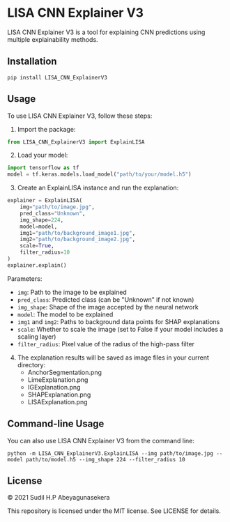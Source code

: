 # LISA CNN Explainer V3

LISA CNN Explainer V3 is a tool for explaining CNN predictions using multiple explainability methods.

## Installation

```
pip install LISA_CNN_ExplainerV3
```

## Usage

To use LISA CNN Explainer V3, follow these steps:

1. Import the package:

```python
from LISA_CNN_ExplainerV3 import ExplainLISA
```

2. Load your model:

```python
import tensorflow as tf
model = tf.keras.models.load_model("path/to/your/model.h5")
```

3. Create an ExplainLISA instance and run the explanation:

```python
explainer = ExplainLISA(
    img="path/to/image.jpg",
    pred_class="Unknown",
    img_shape=224,
    model=model,
    img1="path/to/background_image1.jpg",
    img2="path/to/background_image2.jpg",
    scale=True,
    filter_radius=10
)
explainer.explain()
```

Parameters:
- `img`: Path to the image to be explained
- `pred_class`: Predicted class (can be "Unknown" if not known)
- `img_shape`: Shape of the image accepted by the neural network
- `model`: The model to be explained
- `img1` and `img2`: Paths to background data points for SHAP explanations
- `scale`: Whether to scale the image (set to False if your model includes a scaling layer)
- `filter_radius`: Pixel value of the radius of the high-pass filter

4. The explanation results will be saved as image files in your current directory:
   - AnchorSegmentation.png
   - LimeExplanation.png
   - IGExplanation.png
   - SHAPExplanation.png
   - LISAExplanation.png

## Command-line Usage

You can also use LISA CNN Explainer V3 from the command line:

```
python -m LISA_CNN_ExplainerV3.ExplainLISA --img path/to/image.jpg --model path/to/model.h5 --img_shape 224 --filter_radius 10
```

## License

© 2021 Sudil H.P Abeyagunasekera

This repository is licensed under the MIT license. See LICENSE for details.
